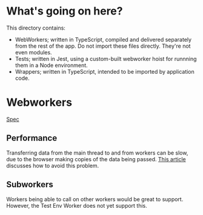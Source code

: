 # What's going on here?
This directory contains:
- WebWorkers; written in TypeScript, compiled and delivered separately from the rest of the app. Do not import these files directly. They're not even modules.
- Tests; written in Jest, using a custom-built webworker hoist for runnning them in a Node environment.
- Wrappers; written in TypeScript, intended to be imported by application code.

# Webworkers
[Spec](https://html.spec.whatwg.org/multipage/workers.html)

## Performance
Transferring data from the main thread to and from workers can be slow, due to
the browser making copies of the data being passed. [This article](https://www.html5rocks.com/en/tutorials/workers/basics/#toc-transferrables) discusses how to avoid this problem.

## Subworkers
Workers being able to call on other workers would be great to support. However, the Test Env Worker does not yet support this.
